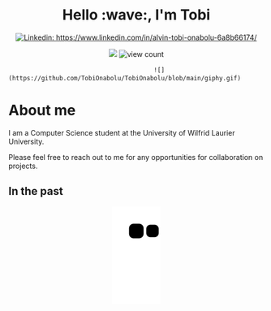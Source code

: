 <h1 align="center"> Hello :wave:, I'm Tobi </h1>

<p align="center">
<a href="https://www.linkedin.com/in/alvin-tobi-onabolu-6a8b66174/"><img src="https://img.shields.io/badge/-Tobi_Onabolu-%230077B5.svg?&style=flat&logo=linkedin&logoColor=white" alt="Linkedin: https://www.linkedin.com/in/alvin-tobi-onabolu-6a8b66174/"></a>
</p>
<p align="center">
<img src="https://img.shields.io/badge/Vim-Lover-brightgreen?&logo=Vim">
<img src="https://komarev.com/ghpvc/?username=TobiOnabolu&color=blue" alt="view count" />
</p>


                                            ![](https://github.com/TobiOnabolu/TobiOnabolu/blob/main/giphy.gif)


# About me

I am a Computer Science student at the University of Wilfrid Laurier University.

Please feel free to reach out to me for any opportunities for collaboration on projects. 

## In the past


<p align="center">
  <img src="https://github.com/TobiOnabolu/TobiOnabolu/raw/output/github-contribution-grid-snake.svg" alt="snake"></center>
</p>
